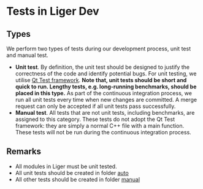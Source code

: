 # Tests in Liger Dev

## Types 
We perform two types of tests during our development process, unit test and manual test.
- **Unit test**. By definition, the unit test should be designed to justify the correctness of the code and identify potential bugs. For unit testing, we utilise [Qt Test framework](http://doc.qt.io/qt-5/qtest-overview.html). **Note that, unit tests should be short and quick to run. Lengthy tests, e.g. long-running benchmarks, should be placed in this type.** As part of the continuous integration process, we run all unit tests every time when new changes are committed. A merge request can only be accepted if all unit tests pass successfully.
- **Manual test**. All tests that are not unit tests, including benchmarks, are assigned to this category. These tests do not adopt the Qt Test framework: they are simply a normal C++ file with a main function. These tests will not be run during the continuous integration process. 

## Remarks
- All modules in Liger must be unit tested. 
- All unit tests should be created in folder [auto](./auto)
- All other tests should be created in folder [manual](./manual)
